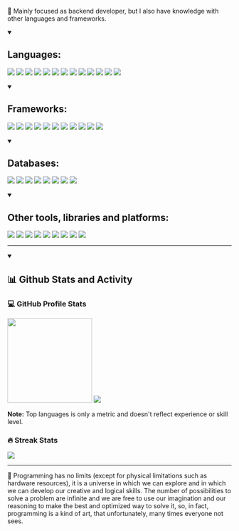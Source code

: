 🔭 Mainly focused as backend developer, but I also have knowledge with other languages and frameworks. 

<details open>
  <summary><h2>Languages:</h2></summary>
  <p>
    <img src="https://img.shields.io/badge/Kotlin-7F52FF.svg?style=flat-square&logo=Kotlin&logoColor=white"/> <img src="https://img.shields.io/badge/Java-FF3800.svg?style=flat-square"/> <img src="https://img.shields.io/badge/Typescript-3178C6.svg?style=flat-square&logo=Typescript&logoColor=white"/> <img src="https://img.shields.io/badge/Dart-0175C2.svg?style=flat-square&logo=Dart&logoColor=white"/> <img src="https://img.shields.io/badge/Javascript-F7DF1E.svg?style=flat-square&logo=JavaScript&logoColor=black"/> <img src="https://img.shields.io/badge/C%20Sharp-239120.svg?style=flat-square&logo=C%20Sharp&logoColor=white"/> <img src="https://img.shields.io/badge/C%2B%2B-00599C.svg?style=flat-square&logo=C%2B%2B&logoColor=white"/> <img src="https://img.shields.io/badge/HTML5-E34F26.svg?style=flat-square&logo=HTML5&logoColor=white"/> <img src="https://img.shields.io/badge/CSS3-1572B6.svg?style=flat-square&logo=CSS3&logoColor=white"/> <img src="https://img.shields.io/badge/Sass-CC6699.svg?style=flat-square&logo=Sass&logoColor=white"/> <img src="https://img.shields.io/badge/PHP-777BB4.svg?style=flat-square&logo=PHP&logoColor=white"/> <img src="https://img.shields.io/badge/Ruby-CC0000.svg?style=flat-square&logo=Ruby&logoColor=white"/> <img src="https://img.shields.io/badge/Python-3776AB.svg?style=flat-square&logo=Python&logoColor=white"/>
  </p>
</details>

<details open>
  <summary><h2>Frameworks:</h2></summary>
  <p>
    <img src="https://img.shields.io/badge/Spring-6DB33F.svg?style=flat-square&logo=Spring&logoColor=white"/> <img src="https://img.shields.io/badge/Spring%20Boot-6DB33F.svg?style=flat-square&logo=Spring%20Boot&logoColor=white"/> <img src="https://img.shields.io/badge/Spring%20Security-6DB33F.svg?style=flat-square&logo=Spring%20Security&logoColor=white"/> <img src="https://img.shields.io/badge/Angular-DD0031.svg?style=flat-square&logo=Angular&logoColor=white"/> <img src="https://img.shields.io/badge/React-61DAFB.svg?style=flat-square&logo=React&logoColor=black"/> <img src="https://img.shields.io/badge/Flutter-02569B.svg?style=flat-square&logo=Flutter&logoColor=white"/> <img src="https://img.shields.io/badge/Ruby%20on%20Rails-CC0000.svg?style=flat-square&logo=Ruby%20on%20Rails&logoColor=white"/> <img src="https://img.shields.io/badge/Express-000000.svg?style=flat-square&logo=Express&logoColor=white"/> <img src="https://img.shields.io/badge/jQuery-0769AD.svg?style=flat-square&logo=jQuery&logoColor=white"/> <img src="https://img.shields.io/badge/JUnit%205-00ba79.svg?style=flat-square&logo=junit5&logoColor=white" /> <img src="https://img.shields.io/badge/Electron-333333.svg?style=flat-square&logo=electron&logoColor=white" />
  </p>
</details>

<details open>
  <summary><h2>Databases:</h2></summary>
  <p>
    <img src="https://img.shields.io/badge/MySQL-4479A1.svg?style=flat-square&logo=MySQL&logoColor=white"/> <img src="https://img.shields.io/badge/MariaDB-4479A1.svg?style=flat-square&logo=mariadb&logoColor=white"/> <img src="https://img.shields.io/badge/SQLite-003B57.svg?style=flat-square&logo=SQLite&logoColor=white"/> <img src="https://img.shields.io/badge/PostgreSQL-4169E1.svg?style=flat-square&logo=PostgreSQL&logoColor=white"/> <img src="https://img.shields.io/badge/Sybase-gray.svg?style=flat-square"/> <img src="https://img.shields.io/badge/Microsoft%20SQL%20Server-CC2927.svg?style=flat-square&logo=Microsoft%20SQL%20Server&logoColor=white"/> <img src="https://img.shields.io/badge/Redis-ff4b00.svg?style=flat-square&logo=redis&logoColor=white"/> <img src="https://img.shields.io/badge/H2%20Database-0037ff.svg?style=flat-square&logo=h2database&logoColor=white"/>
  </p>
</details>

<details open>
  <summary><h2>Other tools, libraries and platforms:</h2></summary>
  <p>
    <img src="https://img.shields.io/badge/Eslint-007eff.svg?style=flat-square&logo=eslint&logoColor=white"/> <img src="https://img.shields.io/badge/Git-ff7800.svg?style=flat-square&logo=git&logoColor=white"/> <img src="https://img.shields.io/badge/Red%20Hat%20OpenShift%204-ff0000.svg?style=flat-square&logo=redhatopenshift&logoColor=white"/> <img src="https://img.shields.io/badge/Red%20Hat%20OpenShift%203-ff0000.svg?style=flat-square&logo=redhatopenshift&logoColor=white"/> <img src="https://img.shields.io/badge/SonarLint-464646.svg?style=flat-square&logo=sonarlint&logoColor=white"/> <img src="https://img.shields.io/badge/GitHub-f1f1f1.svg?style=flat-square&logo=github&logoColor=black"/> <img src="https://img.shields.io/badge/Bitbucket-00a3ff.svg?style=flat-square&logo=bitbucket&logoColor=white"/> <img src="https://img.shields.io/badge/ClickUp-ff0069?style=flat-square&logo=clickup&logoColor=white"/> <img src="https://img.shields.io/badge/IntelliJ%20IDEA-008fda?style=flat-square&logo=intellijidea&logoColor=white"/>
  </p>
</details>

----

<details open>
  <summary><h2>📊 Github Stats and Activity</h2></summary>
  
  <h3>💻 GitHub Profile Stats</h2>
    <picture>
      <img src="https://github-readme-stats.vercel.app/api?username=Wirlie&show_icons=true&theme=algolia&count_private=true&include_all_commits=true" height="190px" />
    </picture>
    <picture>
      <img src="https://github-readme-stats.vercel.app/api/top-langs/?username=Wirlie&theme=algolia&layout=compact&langs_count=10" />
    </picture>

  **Note:** Top languages is only a metric and doesn't reflect experience or skill level.

  <h3>🔥 Streak Stats</h3>

  <picture>
    <img src="https://streak-stats.demolab.com/?user=Wirlie&theme=algolia" />
  </picture>
</details>

----

<p>
  🌱 Programming has no limits (except for physical limitations such as hardware resources), it is a universe in which we can explore and in which we can develop our creative and logical skills. The number of possibilities to solve a problem are infinite and we are free to use our imagination and our reasoning to make the best and optimized way to solve it, so, in fact, programming is a kind of art, that unfortunately, many times everyone not sees.
</p>

<!--
**Wirlie/Wirlie** is a ✨ _special_ ✨ repository because its `README.md` (this file) appears on your GitHub profile.

Here are some ideas to get you started:

- 🔭 I’m currently working on ...
- 🌱 I’m currently learning ...
- 👯 I’m looking to collaborate on ...
- 🤔 I’m looking for help with ...
- 💬 Ask me about ...
- 📫 How to reach me: ...
- 😄 Pronouns: ...
- ⚡ Fun fact: ...
-->
